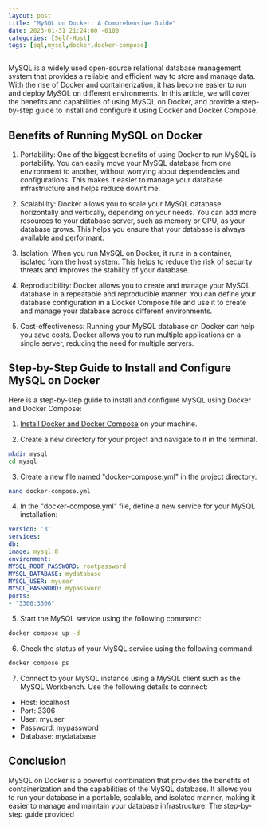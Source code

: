 ```yaml
---
layout: post
title: "MySQL on Docker: A Comprehensive Guide"
date: 2023-01-31 21:24:00 -0100
categories: [Self-Host]
tags: [sql,mysql,docker,docker-compose]
---
```


MySQL is a widely used open-source relational database management system that provides a reliable and efficient way to store and manage data. With the rise of Docker and containerization, it has become easier to run and deploy MySQL on different environments. In this article, we will cover the benefits and capabilities of using MySQL on Docker, and provide a step-by-step guide to install and configure it using Docker and Docker Compose.

## Benefits of Running MySQL on Docker

1. Portability: One of the biggest benefits of using Docker to run MySQL is portability. You can easily move your MySQL database from one environment to another, without worrying about dependencies and configurations. This makes it easier to manage your database infrastructure and helps reduce downtime.

2. Scalability: Docker allows you to scale your MySQL database horizontally and vertically, depending on your needs. You can add more resources to your database server, such as memory or CPU, as your database grows. This helps you ensure that your database is always available and performant.

3. Isolation: When you run MySQL on Docker, it runs in a container, isolated from the host system. This helps to reduce the risk of security threats and improves the stability of your database.

4. Reproducibility: Docker allows you to create and manage your MySQL database in a repeatable and reproducible manner. You can define your database configuration in a Docker Compose file and use it to create and manage your database across different environments.

5. Cost-effectiveness: Running your MySQL database on Docker can help you save costs. Docker allows you to run multiple applications on a single server, reducing the need for multiple servers.

## Step-by-Step Guide to Install and Configure MySQL on Docker

Here is a step-by-step guide to install and configure MySQL using Docker and Docker Compose:

1. [Install Docker and Docker Compose](https://docs.marsblars.dev/posts/docker-compose-pi4/) on your machine.

2. Create a new directory for your project and navigate to it in the terminal.
```bash
mkdir mysql
cd mysql
```

3. Create a new file named "docker-compose.yml" in the project directory.
```bash
nano docker-compose.yml
```
4. In the "docker-compose.yml" file, define a new service for your MySQL installation:
 ```yml
 version: '3'
 services:
 db:
 image: mysql:8
 environment:
 MYSQL_ROOT_PASSWORD: rootpassword
 MYSQL_DATABASE: mydatabase
 MYSQL_USER: myuser
 MYSQL_PASSWORD: mypassword
 ports:
 - "3306:3306"
 ```

5. Start the MySQL service using the following command:

```bash
docker compose up -d
```

6. Check the status of your MySQL service using the following command:

```bash
docker compose ps
```

7. Connect to your MySQL instance using a MySQL client such as the MySQL Workbench. Use the following details to connect:

- Host: localhost
- Port: 3306
- User: myuser
- Password: mypassword
- Database: mydatabase

## Conclusion

MySQL on Docker is a powerful combination that provides the benefits of containerization and the capabilities of the MySQL database. It allows you to run your database in a portable, scalable, and isolated manner, making it easier to manage and maintain your database infrastructure. The step-by-step guide provided

